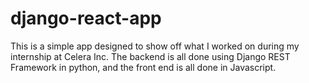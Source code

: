 # django-react-app

This is a simple app designed to show off what I worked on during my internship at Celera Inc. The backend is all done using Django REST Framework in python, and the front end is all done in Javascript. 
